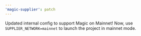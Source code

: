 ```yaml
---
'magic-supplier': patch
---
```


Updated internal config to support Magic on Mainnet! Now, use `SUPPLIER_NETWORK=mainnet` to launch the project in mainnet mode.
